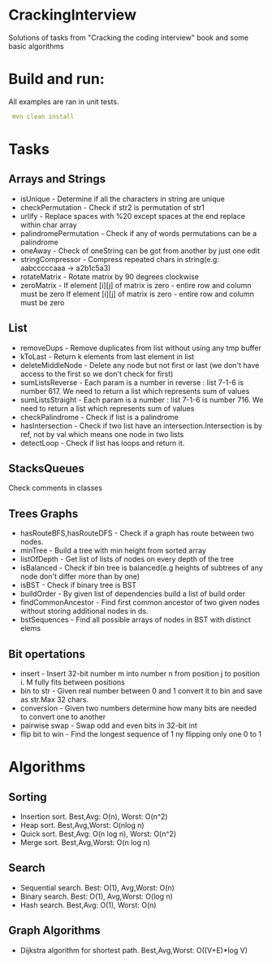 # CrackingInterview

Solutions of tasks from "Cracking the coding interview" book and some basic algorithms

# Build and run:

All examples are ran in unit tests.
```yaml
 mvn clean install
```

# Tasks

## Arrays and Strings

- isUnique - Determine if all the characters in string are unique
- checkPermutation - Check if str2 is permutation of str1
- urlify - Replace spaces with %20 except spaces at the end replace within char array
- palindromePermutation - Check if any of words permutations can be a palindrome
- oneAway - Check of oneString can be got from another by just one edit
- stringCompressor - Compress repeated chars in string(e.g: aabcccccaaa -> a2b1c5a3)
- rotateMatrix - Rotate matrix by 90 degrees clockwise
- zeroMatrix - If element [i][j] of matrix is zero - entire row and column must be zero
If element [i][j] of matrix is zero - entire row and column must be zero

##  List

- removeDups - Remove duplicates from list without using any tmp buffer
- kToLast - Return  k elements from last element in list
- deleteMiddleNode - Delete any node but not first or last (we don't have access to the first so we don't check for first)
- sumListsReverse - Each param is a number in reverse : list 7-1-6 is number 617.
We need to return a list which represents sum of values
- sumListsStraight - Each param is a number  : list 7-1-6 is number 716.
 We need to return a list which represents sum of values
- checkPalindrome - Check if list is a palindrome
- hasIntersection - Check if two list have an intersection.Intersection is by ref, not by val which means one node in two lists 
- detectLoop - Check if list has loops and return it.

## StacksQueues

Check comments in classes

## Trees Graphs

- hasRouteBFS,hasRouteDFS - Check if a graph has route between two nodes.
- minTree - Build a tree with min height from sorted array
- listOfDepth - Get list of lists of nodes on every depth of the tree
- isBalanced - Check if bin tree is balanced(e.g heights of subtrees of any node don't differ more than by one)
- isBST - Check if binary tree is BST
- buildOrder - By given list of dependencies build a list of build order
- findCommonAncestor - Find first common ancestor of two given nodes without storing additional nodes in ds.
- bstSequences - Find all possible arrays of nodes in BST with distinct elems

## Bit opertations

- insert - Insert 32-bit number m into number n from position j to position i. M fully fits between positions 
- bin to str - Given real number between 0 and 1 convert it to bin and save as str.Max 32 chars.
- conversion - Given two numbers determine how many bits are needed to convert one to another
- pairwise swap - Swap odd and even bits in 32-bit int
- flip bit to win - Find the longest sequence of 1 ny flipping only one 0  to 1
# Algorithms

## Sorting

- Insertion sort. Best,Avg: O(n), Worst: O(n^2) 
- Heap sort. Best,Avg,Worst: O(nlog n) 
- Quick sort. Best,Avg: O(n log n), Worst: O(n^2) 
- Merge sort. Best,Avg,Worst: O(n log n) 

## Search
- Sequential search. Best: O(1), Avg,Worst: O(n)
- Binary search. Best: O(1), Avg,Worst: O(log n)
- Hash search. Best,Avg: O(1), Worst: O(n)

## Graph Algorithms
- Dijkstra algorithm for shortest path. Best,Avg,Worst: O((V+E)*log V)